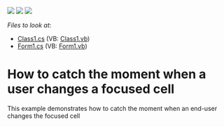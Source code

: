 <!-- default badges list -->
![](https://img.shields.io/endpoint?url=https://codecentral.devexpress.com/api/v1/VersionRange/128625859/13.1.4%2B)
[![](https://img.shields.io/badge/Open_in_DevExpress_Support_Center-FF7200?style=flat-square&logo=DevExpress&logoColor=white)](https://supportcenter.devexpress.com/ticket/details/E1589)
[![](https://img.shields.io/badge/📖_How_to_use_DevExpress_Examples-e9f6fc?style=flat-square)](https://docs.devexpress.com/GeneralInformation/403183)
<!-- default badges end -->
<!-- default file list -->
*Files to look at*:

* [Class1.cs](./CS/WindowsApplication1/Class1.cs) (VB: [Class1.vb](./VB/WindowsApplication1/Class1.vb))
* [Form1.cs](./CS/WindowsApplication1/Form1.cs) (VB: [Form1.vb](./VB/WindowsApplication1/Form1.vb))
<!-- default file list end -->
# How to catch the moment when a user changes a focused cell 


<p>This example demonstrates how to catch the moment when an end-user changes the focused cell</p>

<br/>


